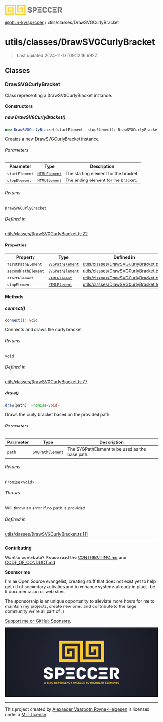 <div>
  <img alt="SPECCER logo" src="https://raw.githubusercontent.com/phun-ky/speccer/main/public/logo-speccer-horizontal-colored-package.svg?raw=true" style="max-height:32px;" />
</div>

[@phun-ky/speccer](../../README.md) / utils/classes/DrawSVGCurlyBracket

# utils/classes/DrawSVGCurlyBracket

> Last updated 2024-11-18T09:12:16.692Z

## Classes

### DrawSVGCurlyBracket

Class representing a DrawSVGCurlyBracket instance.

#### Constructors

##### new DrawSVGCurlyBracket()

```ts
new DrawSVGCurlyBracket(startElement, stopElement): DrawSVGCurlyBracket
```

Creates a new DrawSVGCurlyBracket instance.

###### Parameters

| Parameter      | Type                                                                    | Description                           |
| -------------- | ----------------------------------------------------------------------- | ------------------------------------- |
| `startElement` | [`HTMLElement`](https://developer.mozilla.org/docs/Web/API/HTMLElement) | The starting element for the bracket. |
| `stopElement`  | [`HTMLElement`](https://developer.mozilla.org/docs/Web/API/HTMLElement) | The ending element for the bracket.   |

###### Returns

[`DrawSVGCurlyBracket`](DrawSVGCurlyBracket.md#drawsvgcurlybracket)

###### Defined in

[utils/classes/DrawSVGCurlyBracket.ts:22](https://github.com/phun-ky/speccer/blob/main/src/utils/classes/DrawSVGCurlyBracket.ts#L22)

#### Properties

| Property            | Type                                                                          | Defined in                                                                                                                           |
| ------------------- | ----------------------------------------------------------------------------- | ------------------------------------------------------------------------------------------------------------------------------------ |
| `firstPathElement`  | [`SVGPathElement`](https://developer.mozilla.org/docs/Web/API/SVGPathElement) | [utils/classes/DrawSVGCurlyBracket.ts:14](https://github.com/phun-ky/speccer/blob/main/src/utils/classes/DrawSVGCurlyBracket.ts#L14) |
| `secondPathElement` | [`SVGPathElement`](https://developer.mozilla.org/docs/Web/API/SVGPathElement) | [utils/classes/DrawSVGCurlyBracket.ts:15](https://github.com/phun-ky/speccer/blob/main/src/utils/classes/DrawSVGCurlyBracket.ts#L15) |
| `startElement`      | [`HTMLElement`](https://developer.mozilla.org/docs/Web/API/HTMLElement)       | [utils/classes/DrawSVGCurlyBracket.ts:12](https://github.com/phun-ky/speccer/blob/main/src/utils/classes/DrawSVGCurlyBracket.ts#L12) |
| `stopElement`       | [`HTMLElement`](https://developer.mozilla.org/docs/Web/API/HTMLElement)       | [utils/classes/DrawSVGCurlyBracket.ts:13](https://github.com/phun-ky/speccer/blob/main/src/utils/classes/DrawSVGCurlyBracket.ts#L13) |

#### Methods

##### connect()

```ts
connect(): void
```

Connects and draws the curly bracket.

###### Returns

`void`

###### Defined in

[utils/classes/DrawSVGCurlyBracket.ts:77](https://github.com/phun-ky/speccer/blob/main/src/utils/classes/DrawSVGCurlyBracket.ts#L77)

##### draw()

```ts
draw(path): Promise<void>
```

Draws the curly bracket based on the provided path.

###### Parameters

| Parameter | Type                                                                          | Description                                     |
| --------- | ----------------------------------------------------------------------------- | ----------------------------------------------- |
| `path`    | [`SVGPathElement`](https://developer.mozilla.org/docs/Web/API/SVGPathElement) | The SVGPathElement to be used as the base path. |

###### Returns

[`Promise`](https://developer.mozilla.org/docs/Web/JavaScript/Reference/Global_Objects/Promise)\<`void`>

###### Throws

Will throw an error if no path is provided.

###### Defined in

[utils/classes/DrawSVGCurlyBracket.ts:111](https://github.com/phun-ky/speccer/blob/main/src/utils/classes/DrawSVGCurlyBracket.ts#L111)

---

**Contributing**

Want to contribute? Please read the [CONTRIBUTING.md](https://github.com/phun-ky/speccer/blob/main/CONTRIBUTING.md) and [CODE_OF_CONDUCT.md](https://github.com/phun-ky/speccer/blob/main/CODE_OF_CONDUCT.md)

**Sponsor me**

I'm an Open Source evangelist, creating stuff that does not exist yet to help get rid of secondary activities and to enhance systems already in place, be it documentation or web sites.

The sponsorship is an unique opportunity to alleviate more hours for me to maintain my projects, create new ones and contribute to the large community we're all part of :)

[Support me on GitHub Sponsors](https://github.com/sponsors/phun-ky).

![Speccer banner, with logo and slogan: A zero dependency package to annotate or highlight elements](https://github.com/phun-ky/speccer/blob/main/public/speccer-banner.png?raw=true)

---

This project created by [Alexander Vassbotn Røyne-Helgesen](http://phun-ky.net) is licensed under a [MIT License](https://choosealicense.com/licenses/mit/).
